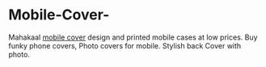 # Mobile-Cover-
Mahakaal <a href="https://www.mahakaalstore.com/category.php?id=3">mobile cover</a>  design and printed mobile cases at low prices. Buy funky phone covers, Photo covers for mobile. Stylish back Cover with photo.
 
